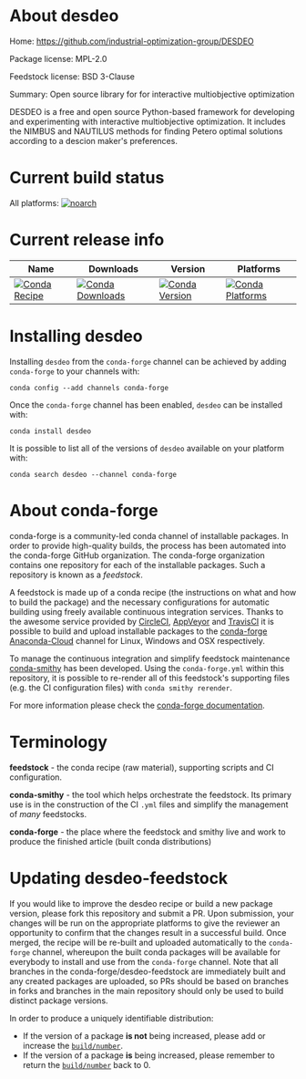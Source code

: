 About desdeo
============

Home: https://github.com/industrial-optimization-group/DESDEO

Package license: MPL-2.0

Feedstock license: BSD 3-Clause

Summary: Open source library for for interactive multiobjective optimization

DESDEO is a free and open source Python-based framework for developing and
experimenting with interactive multiobjective optimization. It includes the
NIMBUS and NAUTILUS methods for finding Petero optimal solutions according
to a descion maker's preferences.


Current build status
====================

All platforms:
[![noarch](https://img.shields.io/circleci/project/github/conda-forge/desdeo-feedstock/master.svg?label=noarch)](https://circleci.com/gh/conda-forge/desdeo-feedstock)

Current release info
====================

| Name | Downloads | Version | Platforms |
| --- | --- | --- | --- |
| [![Conda Recipe](https://img.shields.io/badge/recipe-desdeo-green.svg)](https://anaconda.org/conda-forge/desdeo) | [![Conda Downloads](https://img.shields.io/conda/dn/conda-forge/desdeo.svg)](https://anaconda.org/conda-forge/desdeo) | [![Conda Version](https://img.shields.io/conda/vn/conda-forge/desdeo.svg)](https://anaconda.org/conda-forge/desdeo) | [![Conda Platforms](https://img.shields.io/conda/pn/conda-forge/desdeo.svg)](https://anaconda.org/conda-forge/desdeo) |

Installing desdeo
=================

Installing `desdeo` from the `conda-forge` channel can be achieved by adding `conda-forge` to your channels with:

```
conda config --add channels conda-forge
```

Once the `conda-forge` channel has been enabled, `desdeo` can be installed with:

```
conda install desdeo
```

It is possible to list all of the versions of `desdeo` available on your platform with:

```
conda search desdeo --channel conda-forge
```


About conda-forge
=================

conda-forge is a community-led conda channel of installable packages.
In order to provide high-quality builds, the process has been automated into the
conda-forge GitHub organization. The conda-forge organization contains one repository
for each of the installable packages. Such a repository is known as a *feedstock*.

A feedstock is made up of a conda recipe (the instructions on what and how to build
the package) and the necessary configurations for automatic building using freely
available continuous integration services. Thanks to the awesome service provided by
[CircleCI](https://circleci.com/), [AppVeyor](https://www.appveyor.com/)
and [TravisCI](https://travis-ci.org/) it is possible to build and upload installable
packages to the [conda-forge](https://anaconda.org/conda-forge)
[Anaconda-Cloud](https://anaconda.org/) channel for Linux, Windows and OSX respectively.

To manage the continuous integration and simplify feedstock maintenance
[conda-smithy](https://github.com/conda-forge/conda-smithy) has been developed.
Using the ``conda-forge.yml`` within this repository, it is possible to re-render all of
this feedstock's supporting files (e.g. the CI configuration files) with ``conda smithy rerender``.

For more information please check the [conda-forge documentation](https://conda-forge.org/docs/).

Terminology
===========

**feedstock** - the conda recipe (raw material), supporting scripts and CI configuration.

**conda-smithy** - the tool which helps orchestrate the feedstock.
                   Its primary use is in the construction of the CI ``.yml`` files
                   and simplify the management of *many* feedstocks.

**conda-forge** - the place where the feedstock and smithy live and work to
                  produce the finished article (built conda distributions)


Updating desdeo-feedstock
=========================

If you would like to improve the desdeo recipe or build a new
package version, please fork this repository and submit a PR. Upon submission,
your changes will be run on the appropriate platforms to give the reviewer an
opportunity to confirm that the changes result in a successful build. Once
merged, the recipe will be re-built and uploaded automatically to the
`conda-forge` channel, whereupon the built conda packages will be available for
everybody to install and use from the `conda-forge` channel.
Note that all branches in the conda-forge/desdeo-feedstock are
immediately built and any created packages are uploaded, so PRs should be based
on branches in forks and branches in the main repository should only be used to
build distinct package versions.

In order to produce a uniquely identifiable distribution:
 * If the version of a package **is not** being increased, please add or increase
   the [``build/number``](https://conda.io/docs/user-guide/tasks/build-packages/define-metadata.html#build-number-and-string).
 * If the version of a package **is** being increased, please remember to return
   the [``build/number``](https://conda.io/docs/user-guide/tasks/build-packages/define-metadata.html#build-number-and-string)
   back to 0.
